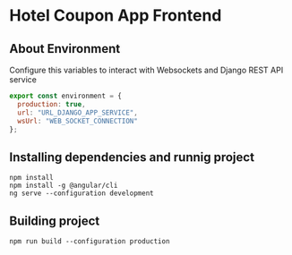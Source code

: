 # Hotel Coupon App Frontend

## About Environment
Configure this variables to interact with Websockets and Django REST API service

```javascript
export const environment = {
  production: true,
  url: "URL_DJANGO_APP_SERVICE",
  wsUrl: "WEB_SOCKET_CONNECTION"
};
```

## Installing dependencies and runnig project

```shell
npm install
npm install -g @angular/cli
ng serve --configuration development
```

## Building project

```shell
npm run build --configuration production
```



